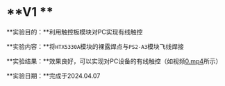 # **V1 **

**实验目的：**利用触控板模块对PC实现有线触控

**实验内容：**将`HTX5330A`模块的裸露焊点与`PS2-A3`模块飞线焊接

**实验结果：**效果良好，可以实现对PC设备的有线触控（如视频[0.mp4](0.mp4)所示）

**实验日期：**完成于2024.04.07

